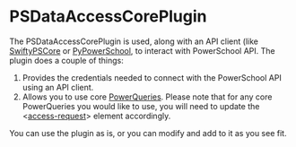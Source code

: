 # PSDataAccessCorePlugin
The PSDataAccessCorePlugin is used, along with an API client (like [SwiftyPSCore](https://github.com/dougpenny/SwiftyPSCore) or [PyPowerSchool](https://github.com/dougpenny/PyPowerSchool), to interact with PowerSchool API. The plugin does a couple of things:
1. Provides the credentials needed to connect with the PowerSchool API using an API client.
2. Allows you to use core [PowerQueries](https://support.powerschool.com/developer/#/page/powerqueries). Please note that for any core PowerQueries you would like to use, you will need to update the <[access-request](https://support.powerschool.com/developer/#/page/access-request)> element accordingly.

You can use the plugin as is, or you can modify and add to it as you see fit.